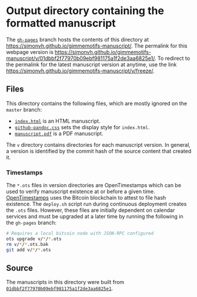 # Output directory containing the formatted manuscript

The [`gh-pages`](https://github.com/simonvh/gimmemotifs-manuscript/tree/gh-pages) branch hosts the contents of this directory at https://simonvh.github.io/gimmemotifs-manuscript/.
The permalink for this webpage version is https://simonvh.github.io/gimmemotifs-manuscript/v/01dbbf2f77970b09ebf981175a1f2de3aa6825e1/.
To redirect to the permalink for the latest manuscript version at anytime, use the link https://simonvh.github.io/gimmemotifs-manuscript/v/freeze/.

## Files

This directory contains the following files, which are mostly ignored on the `master` branch:

+ [`index.html`](index.html) is an HTML manuscript.
+ [`github-pandoc.css`](github-pandoc.css) sets the display style for `index.html`.
+ [`manuscript.pdf`](manuscript.pdf) is a PDF manuscript.

The `v` directory contains directories for each manuscript version.
In general, a version is identified by the commit hash of the source content that created it.

### Timestamps

The `*.ots` files in version directories are OpenTimestamps which can be used to verify manuscript existence at or before a given time.
[OpenTimestamps](https://opentimestamps.org/) uses the Bitcoin blockchain to attest to file hash existence.
The `deploy.sh` script run during continuous deployment creates the `.ots` files.
However, these files are initially dependent on calendar services and must be upgraded at a later time by running the following in the `gh-pages` branch:

```sh
# Requires a local bitcoin node with JSON-RPC configured
ots upgrade v/*/*.ots
rm v/*/*.ots.bak
git add v/*/*.ots
```

## Source

The manuscripts in this directory were built from
[`01dbbf2f77970b09ebf981175a1f2de3aa6825e1`](https://github.com/simonvh/gimmemotifs-manuscript/commit/01dbbf2f77970b09ebf981175a1f2de3aa6825e1).
